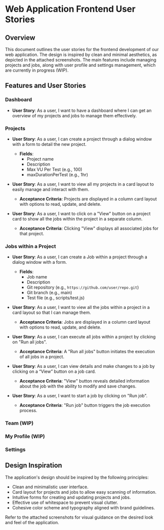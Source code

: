 # Web Application Frontend User Stories

## Overview

This document outlines the user stories for the frontend development of our web application. The design is inspired by clean and minimal aesthetics, as depicted in the attached screenshots. The main features include managing projects and jobs, along with user profile and settings management, which are currently in progress (WIP).

## Features and User Stories

### Dashboard

- **User Story**: As a user, I want to have a dashboard where I can get an overview of my projects and jobs to manage them effectively.

### Projects

- **User Story**: As a user, I can create a project through a dialog window with a form to detail the new project.
  - **Fields**:
    - Project name
    - Description
    - Max VU Per Test (e.g., 100)
    - maxDurationPerTest (e.g., 1hr)

- **User Story**: As a user, I want to view all my projects in a card layout to easily manage and interact with them.
  - **Acceptance Criteria**: Projects are displayed in a column card layout with options to read, update, and delete.

- **User Story**: As a user, I want to click on a "View" button on a project card to show all the jobs within the project in a separate column.
  - **Acceptance Criteria**: Clicking "View" displays all associated jobs for that project.

### Jobs within a Project

- **User Story**: As a user, I can create a Job within a project through a dialog window with a form.
  - **Fields**:
    - Job name
    - Description
    - Git repository (e.g., `https://github.com/user/repo.git`)
    - Git branch (e.g., main)
    - Test file (e.g., scripts/test.js)

- **User Story**: As a user, I want to view all the jobs within a project in a card layout so that I can manage them.
  - **Acceptance Criteria**: Jobs are displayed in a column card layout with options to read, update, and delete.

- **User Story**: As a user, I can execute all jobs within a project by clicking on "Run all jobs".
  - **Acceptance Criteria**: A "Run all jobs" button initiates the execution of all jobs in a project.

- **User Story**: As a user, I can view details and make changes to a job by clicking on a “View” button on a job card.
  - **Acceptance Criteria**: "View" button reveals detailed information about the job with the ability to modify and save changes.

- **User Story**: As a user, I want to start a job by clicking on "Run job".
  - **Acceptance Criteria**: "Run job" button triggers the job execution process.

### Team (WIP)

### My Profile (WIP)

### Settings

## Design Inspiration

The application's design should be inspired by the following principles:

- Clean and minimalistic user interface.
- Card layout for projects and jobs to allow easy scanning of information.
- Intuitive forms for creating and updating projects and jobs.
- Effective use of whitespace to prevent visual clutter.
- Cohesive color scheme and typography aligned with brand guidelines.

Refer to the attached screenshots for visual guidance on the desired look and feel of the application.

